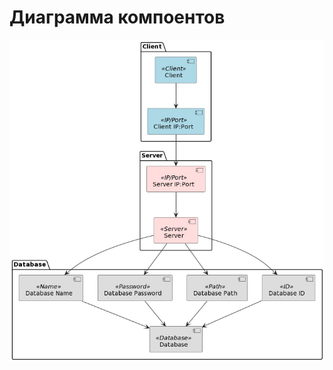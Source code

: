 # Диаграмма компоентов

![S](https://github.com/FukaTamashi/server-project/blob/master/diagrams/component/img/component.jpg)
